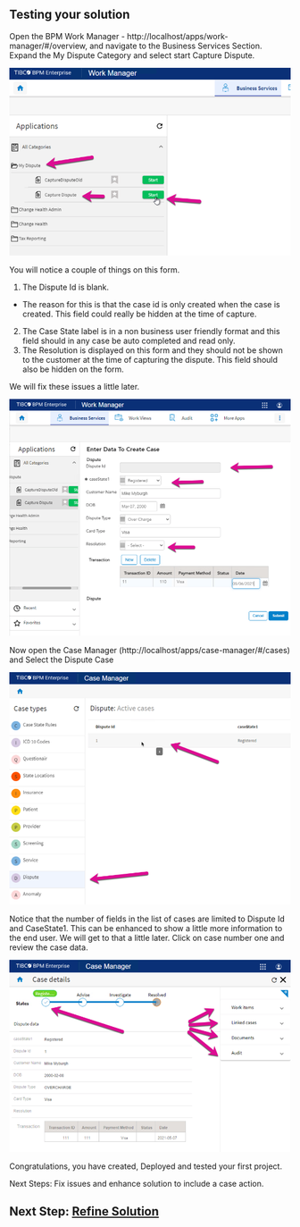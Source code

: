 ## Testing your solution
Open the BPM Work Manager - http://localhost/apps/work-manager/#/overview, and navigate to the Business Services Section.
Expand the My Dispute Category and select start Capture Dispute.

![forms_project](images/Testing/1.png)

You will notice a couple of things on this form. 
1. The Dispute Id is blank.
- The reason for this is that the case id is only created when the case is created. This field could really be hidden at the time of capture. 
2. The Case State label is in a non business user friendly format and this field should in any case be auto completed and read only. 
3. The Resolution is displayed on this form and they should not be shown to the customer at the time of capturing the dispute. This field should also be hidden on the form.

We will fix these issues a little later. 

![forms_project](images/Testing/2.png)

Now open the Case Manager (http://localhost/apps/case-manager/#/cases) and Select the Dispute Case

![forms_project](images/Testing/3.png)

Notice that the number of fields in the list of cases are limited to Dispute Id and CaseState1. This can be enhanced to show a little more information to the end user. We will get to that a little later. Click on case number one and review the case data. 

![forms_project](images/Testing/4.png)

Congratulations, you have created, Deployed and tested your first project. 

Next Steps: Fix issues and enhance solution to include a case action.
## Next Step: [Refine Solution](refine_Project.md)